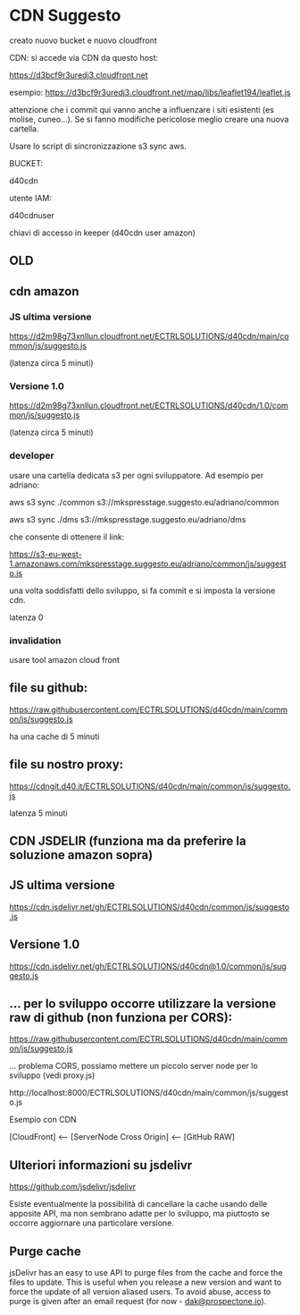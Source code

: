 # CDN  Suggesto
creato nuovo bucket e nuovo cloudfront

CDN:
si accede via CDN da questo host:

https://d3bcf9r3uredj3.cloudfront.net

esempio: 
https://d3bcf9r3uredj3.cloudfront.net/map/libs/leaflet194/leaflet.js

attenzione che i commit qui vanno anche a influenzare i siti esistenti (es molise, cuneo...).
Se si fanno modifiche pericolose meglio creare una nuova cartella.

Usare lo script di sincronizzazione s3 sync aws.


BUCKET:

d40cdn

utente IAM:

d40cdnuser


chiavi di accesso in keeper (d40cdn user amazon)







## OLD 

## cdn amazon 

### JS ultima versione

https://d2m98g73xnllun.cloudfront.net/ECTRLSOLUTIONS/d40cdn/main/common/js/suggesto.js

(latenza circa 5 minuti)
### Versione 1.0

https://d2m98g73xnllun.cloudfront.net/ECTRLSOLUTIONS/d40cdn/1.0/common/js/suggesto.js

(latenza circa 5 minuti)

### developer

usare una cartella dedicata s3 per ogni sviluppatore.
Ad esempio per adriano:

aws s3 sync ./common s3://mkspresstage.suggesto.eu/adriano/common

aws s3 sync ./dms s3://mkspresstage.suggesto.eu/adriano/dms

che consente di ottenere il link:

https://s3-eu-west-1.amazonaws.com/mkspresstage.suggesto.eu/adriano/common/js/suggesto.js

una volta soddisfatti dello sviluppo, si fa commit e si imposta la versione cdn.

latenza 0

### invalidation

usare tool amazon cloud front


## file su github:

https://raw.githubusercontent.com/ECTRLSOLUTIONS/d40cdn/main/common/js/suggesto.js

ha una cache di 5 minuti

## file su nostro proxy:

https://cdngit.d40.it/ECTRLSOLUTIONS/d40cdn/main/common/js/suggesto.js


latenza 5 minuti

## CDN JSDELIR (funziona ma da preferire la soluzione amazon sopra)


## JS ultima versione
https://cdn.jsdelivr.net/gh/ECTRLSOLUTIONS/d40cdn/common/js/suggesto.js

## Versione 1.0
https://cdn.jsdelivr.net/gh/ECTRLSOLUTIONS/d40cdn@1.0/common/js/suggesto.js

## ... per lo sviluppo occorre utilizzare la versione raw di github (non funziona per CORS):
https://raw.githubusercontent.com/ECTRLSOLUTIONS/d40cdn/main/common/js/suggesto.js

... problema CORS, possiamo mettere un piccolo server node per lo sviluppo (vedi proxy.js)

http://localhost:8000/ECTRLSOLUTIONS/d40cdn/main/common/js/suggesto.js


Esempio  con CDN

[CloudFront] <-- [ServerNode Cross Origin] <-- [GitHub RAW]



## Ulteriori informazioni su jsdelivr
https://github.com/jsdelivr/jsdelivr

Esiste eventualmente la possibilità di cancellare la cache usando delle apposite API,
ma non sembrano adatte per lo sviluppo, ma piuttosto se occorre aggiornare una particolare versione.

## Purge cache
jsDelivr has an easy to use API to purge files from the cache and force the files to update. 
This is useful when you release a new version and want to force the update of all version aliased users.
To avoid abuse, access to purge is given after an email request (for now - dak@prospectone.io).



